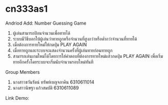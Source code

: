 # cn333as1

Andriod Add: Number Guessing Game
1. ผู้เล่นสามารถป้อนจำนวนเพื่อทายได้
2. ระบบมีวิธีบอกใบ้ผู้เล่นว่าทายถูกหรือจำนวนที่สูงกว่าหรือต่ำกว่าจำนวนที่ทายได้
3. เมื่อต้องการทายใหม่ให้กดปุ่ม PLAY AGAIN
4. เมื่อทายถูกและระบบจะแสดงจำนวนครั้งที่ผู้เล่นทายก่อนทายถูก
5. สามารถเล่นเกมใหม่ได้โดยการใส่คำตอบที่ต้องการทายใหม่แล้วกดปุ่ม PLAY AGAIN เพื่อเริ่มทายอีกครั้งโดยระบบจะเริ่มนับจำนวนรอบใหม่ทันที

Group Members
1. นางสาวชวันรัตน์ ทรัพย์เบญจภาคิน 6310611014
2. นางสาวนิษฐา แก้วสมบัติ 6310611089

Link Demo: 
